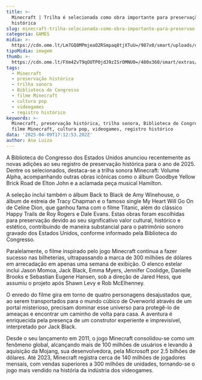 ```yaml
---
title: >-
  Minecraft | Trilha é selecionada como obra importante para preservação
  histórica
slug: minecraft-trilha-selecionada-como-obra-importante-para-preservao-histrica
categoria: GAMES
midia: >-
  https://cdn.ome.lt/Lm7GQ8MPmjeaO2RSmpaq8tjXTuU=/987x0/smart/uploads/conteudo/fotos/OMELETE_CAPA_-_2025-04-09T132607.996.png
tipoMidia: imagem
thumb: >-
  https://cdn.ome.lt/FXm4ZvT9qOUTP0jdJ9zISrOMNU0=/480x360/smart/extras/conteudos/omelete_THUMB_-_2025-04-09T132557.545.png
tags:
  - Minecraft
  - preservação histórica
  - trilha sonora
  - Biblioteca do Congresso
  - filme Minecraft
  - cultura pop
  - videogames
  - registro histórico
keywords: >-
  Minecraft, preservação histórica, trilha sonora, Biblioteca do Congresso,
  filme Minecraft, cultura pop, videogames, registro histórico
data: '2025-04-09T17:12:53.202Z'
author: Ana Luiza
---
```


A Biblioteca do Congresso dos Estados Unidos anunciou recentemente as novas adições ao seu registro de preservação histórica para o ano de 2025. Dentre os selecionados, destaca-se a trilha sonora Minecraft: Volume Alpha, acompanhando outras obras icônicas como o álbum Goodbye Yellow Brick Road de Elton John e a aclamada peça musical Hamilton.

A seleção inclui também o álbum Back to Black de Amy Winehouse, o álbum de estreia de Tracy Chapman e o famoso single My Heart Will Go On de Celine Dion, que ganhou fama com o filme Titanic, além do clássico Happy Trails de Roy Rogers e Dale Evans. Estas obras foram escolhidas para preservação devido ao seu significativo valor cultural, histórico e estético, contribuindo de maneira substancial para o patrimônio sonoro gravado dos Estados Unidos, conforme informado pela Biblioteca do Congresso.

Paralelamente, o filme inspirado pelo jogo Minecraft continua a fazer sucesso nas bilheterias, ultrapassando a marca de 300 milhões de dólares em arrecadação em apenas uma semana de exibição. O elenco estelar inclui Jason Momoa, Jack Black, Emma Myers, Jennifer Coolidge, Danielle Brooks e Sebastian Eugene Hansen, sob a direção de Jared Hess, que assumiu o projeto após Shawn Levy e Rob McElhenney.

O enredo do filme gira em torno de quatro personagens desajustados que, ao serem transportados para o mundo cúbico de Overworld através de um portal misterioso, precisam dominar esse universo para protegê-lo de ameaças e encontrar um caminho de volta para casa. A aventura é enriquecida pela presença de um construtor experiente e imprevisível, interpretado por Jack Black.

Desde o seu lançamento em 2011, o jogo Minecraft consolidou-se como um fenômeno global, alcançando mais de 100 milhões de usuários e levando à aquisição da Mojang, sua desenvolvedora, pela Microsoft por 2.5 bilhões de dólares. Até 2023, Minecraft registra cerca de 140 milhões de jogadores mensais, com vendas superiores a 300 milhões de unidades, tornando-se o jogo mais vendido na história da indústria dos videogames.
